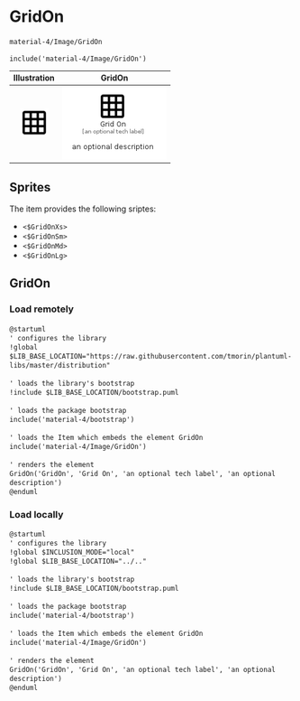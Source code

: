 # GridOn


```text
material-4/Image/GridOn
```

```text
include('material-4/Image/GridOn')
```



| Illustration | GridOn |
| :---: | :---: |
| ![illustration for Illustration](../../material-4/Image/GridOn.png) | ![illustration for GridOn](../../material-4/Image/GridOn.Local.png) |



## Sprites
The item provides the following sriptes:

- `<$GridOnXs>`
- `<$GridOnSm>`
- `<$GridOnMd>`
- `<$GridOnLg>`





## GridOn

### Load remotely
```plantuml
@startuml
' configures the library
!global $LIB_BASE_LOCATION="https://raw.githubusercontent.com/tmorin/plantuml-libs/master/distribution"

' loads the library's bootstrap
!include $LIB_BASE_LOCATION/bootstrap.puml

' loads the package bootstrap
include('material-4/bootstrap')

' loads the Item which embeds the element GridOn
include('material-4/Image/GridOn')

' renders the element
GridOn('GridOn', 'Grid On', 'an optional tech label', 'an optional description')
@enduml
```

### Load locally
```plantuml
@startuml
' configures the library
!global $INCLUSION_MODE="local"
!global $LIB_BASE_LOCATION="../.."

' loads the library's bootstrap
!include $LIB_BASE_LOCATION/bootstrap.puml

' loads the package bootstrap
include('material-4/bootstrap')

' loads the Item which embeds the element GridOn
include('material-4/Image/GridOn')

' renders the element
GridOn('GridOn', 'Grid On', 'an optional tech label', 'an optional description')
@enduml
```

